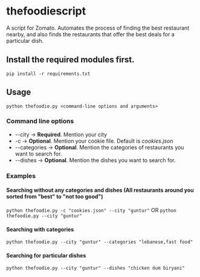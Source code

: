 # thefoodiescript
A script for Zomato. Automates the process of finding the best restaurant nearby, and also finds the restaurants that offer the best deals for a particular dish.

## Install the required modules first.

`pip install -r requirements.txt`

## Usage

`python thefoodie.py <command-line options and arguments>`
### Command line options
* --city -> **Required**. Mention your city
* -c     -> **Optional**. Mention your cookie file. Default is *cookies.json*
* --categories -> **Optional**. Mention the categories of restaurants you want to search for.
* --dishes -> **Optional**. Mention the dishes you want to search for.

### Examples
#### Searching without any categories and dishes (All restaurants around you sorted from "best" to "not too good")
`python thefoodie.py -c "cookies.json" --city "guntur"`
OR
`python thefoodie.py --city "guntur"`

#### Searching with categories
`python thefoodie.py --city "guntur" --categories "lebanese,fast food"`

#### Searching for particular dishes
`python thefoodie.py --city "guntur" --dishes "chicken dum biryani"`

